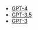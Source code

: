 - [GPT-4](https://platform.openai.com/docs/models/gpt-4)
- [GPT-3.5](https://platform.openai.com/docs/models/gpt-3-5)
- [GPT-3](https://platform.openai.com/docs/models/gpt-3)